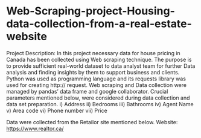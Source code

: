 # Web-Scraping-project-Housing-data-collection-from-a-real-estate-website
Project Description:
In this project necessary data for house pricing in Canada has been collected using Web scraping technique. The purpose is to provide sufficient real-world dataset to data analyst team for further Data analysis and finding insights by them to support business and clients.
Python was used as programming language and its requests library was used for creating http:// request. Web scraping and Data collection were managed by pandas’ data frame and google collaborator.
Crucial parameters mentioned below, were considered during data collection and data set preparation.
i)   Address
ii)  Bedrooms
iii) Bathrooms
iv)  Agent Name
v)   Area code
vi)  Phone number
vii) Price

Data were collected from the Retailor site mentioned below.
Website: https://www.realtor.ca/
